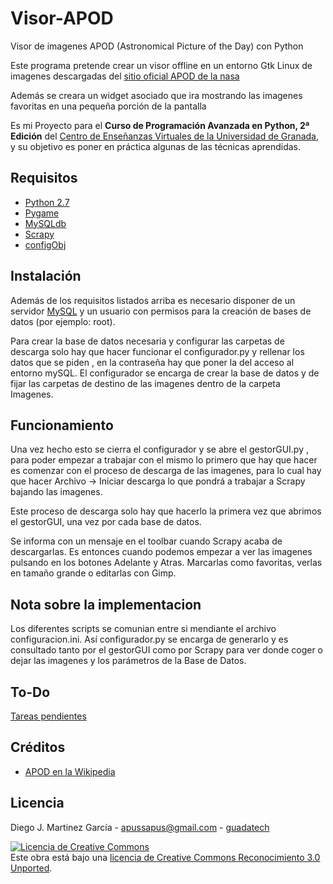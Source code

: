 Visor-APOD
==========

Visor de imagenes APOD (Astronomical Picture of the Day) con Python

Este  programa pretende crear un visor offline en un entorno Gtk Linux 
de imagenes descargadas del [sitio oficial APOD de la nasa](http://apod.nasa.gov)

Además se creara un widget asociado que ira mostrando las imagenes favoritas en una 
pequeña porción de la pantalla 

Es mi Proyecto para el **Curso de Programación
Avanzada en Python, 2ª Edición** del [Centro de Enseñanzas Virtuales de la
Universidad de Granada](http://cevug.ugr.es), y su objetivo es poner en práctica
algunas de las técnicas aprendidas.


Requisitos
----------
* [Python 2.7](http://www.python.org/)
* [Pygame](http://www.pygame.org)
* [MySQLdb](http://sourceforge.net/projects/mysql-python/)
* [Scrapy](https://scrapy.org/)
* [configObj](http://www.voidspace.org.uk/python/configobj.html)

Instalación
-----------
Además de los requisitos listados arriba es necesario disponer de un servidor 
[MySQL](http://www.mysql.com/) y un usuario con permisos para la creación de bases de datos (por ejemplo: root).

Para crear la base de datos necesaria y configurar las carpetas de descarga solo hay que hacer funcionar el 
configurador.py y rellenar los datos que se piden , en la contraseña hay que poner la del acceso al entorno mySQL.
El configurador se encarga de crear la base de datos y de fijar las carpetas de destino 
de las imagenes dentro de la carpeta Imagenes.

Funcionamiento
-----------
Una vez hecho esto se cierra el configurador y se abre el gestorGUI.py , para poder empezar a trabajar con el mismo
lo primero que hay que hacer es comenzar con el proceso de descarga de las imagenes, para lo cual hay que hacer 
Archivo -> Iniciar descarga lo que pondrá a trabajar a Scrapy bajando las imagenes.

Este proceso de descarga solo hay que hacerlo la primera vez que abrimos el gestorGUI, una vez por cada base de datos.

Se informa con un mensaje en el toolbar cuando Scrapy acaba de descargarlas. Es entonces cuando podemos empezar a ver
las imagenes pulsando en los botones Adelante y Atras. Marcarlas como favoritas, verlas en tamaño grande 
o editarlas con Gimp. 

Nota sobre la implementacion
-----------
Los diferentes scripts se comunian entre si mendiante el archivo configuracion.ini. 
Así configurador.py se encarga de generarlo y es consultado tanto por el gestorGUI como 
por Scrapy para ver donde coger o dejar las imagenes y los parámetros de la Base de Datos.

To-Do
-----
[Tareas pendientes](https://github.com/vencejo/Visor-APOD/issues?state=open)

Créditos
--------
- [APOD en la Wikipedia](https://en.wikipedia.org/wiki/Astronomy_Picture_of_the_Day)

Licencia
--------

Diego J. Martinez García - apussapus@gmail.com - [guadatech](http://guadatech.blogspot.com.es/)

<a rel="license" href="http://creativecommons.org/licenses/by/3.0/deed.es_ES"><img alt="Licencia de Creative Commons" style="border-width:0" src="http://i.creativecommons.org/l/by/3.0/88x31.png" /></a><br />
Este obra está bajo una <a rel="license" href="http://creativecommons.org/licenses/by/3.0/deed.es_ES">licencia de Creative Commons Reconocimiento 3.0 Unported</a>.

